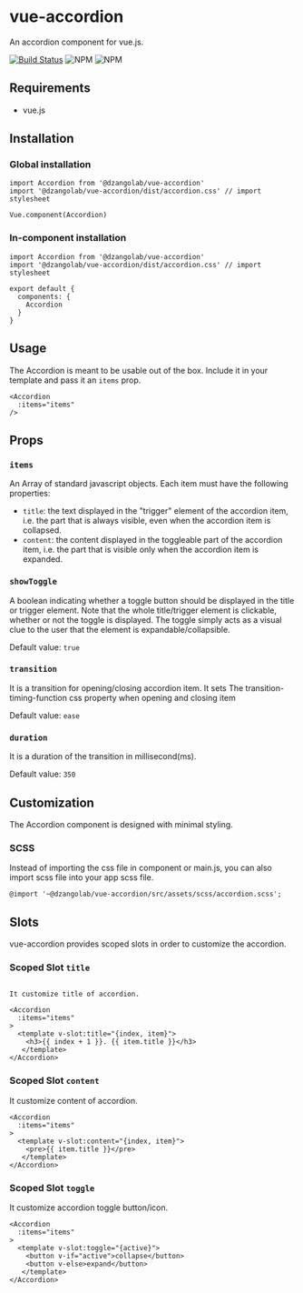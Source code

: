 # vue-accordion

An accordion component for vue.js.

[![Build Status](https://travis-ci.org/dzangolab/vue-accordion.svg?branch=master)](https://travis-ci.org/dzangolab/vue-accordion)
![NPM](https://img.shields.io/npm/v/@dzangolab/vue-accordion)
![NPM](https://img.shields.io/npm/l/@dzangolab/vue-accordion)

## Requirements

* vue.js

## Installation

### Global installation

```
import Accordion from '@dzangolab/vue-accordion'
import '@dzangolab/vue-accordion/dist/accordion.css' // import stylesheet

Vue.component(Accordion)
```

### In-component installation

```
import Accordion from '@dzangolab/vue-accordion'
import '@dzangolab/vue-accordion/dist/accordion.css' // import stylesheet

export default {
  components: {
    Accordion
  }
}
```

## Usage

The Accordion is meant to be usable out of the box. Include it in your template
and pass it an `items` prop.

```
<Accordion
  :items="items"
/>
```

## Props

### `items`

An Array of standard javascript objects. Each item must have the following properties:

* `title`: the text displayed in the "trigger" element of the accordion item, i.e. the part that is always visible, even when the accordion item is collapsed.
* `content`: the content displayed in the toggleable part of the accordion item, i.e. the part that is visible only when the accordion item is expanded.

### `showToggle`

A boolean indicating whether a toggle button should be displayed in the title or trigger element. Note that the whole title/trigger element is clickable, whether or not the toggle is displayed. The toggle simply acts as a visual clue to the user that the element is expandable/collapsible.

Default value: `true`

### `transition`

It is a transition for opening/closing accordion item. It sets The transition-timing-function css property when opening and closing item

Default value: `ease`

### `duration`

It is a duration of the transition in millisecond(ms).

Default value: `350`

## Customization

The Accordion component is designed with minimal styling.

### SCSS

Instead of importing the css file in component or main.js, you can also import scss file into your app scss file.

```
@import '~@dzangolab/vue-accordion/src/assets/scss/accordion.scss';
```

## Slots
vue-accordion provides scoped slots in order to customize the accordion.

### Scoped Slot `title`

```vue

It customize title of accordion.

<Accordion
  :items="items"
>
  <template v-slot:title="{index, item}">
    <h3>{{ index + 1 }}. {{ item.title }}</h3>
   </template>
</Accordion>
```


### Scoped Slot `content`

It customize content of accordion.


```vue
<Accordion
  :items="items"
>
  <template v-slot:content="{index, item}">
    <pre>{{ item.title }}</pre>
   </template>
</Accordion>
```

### Scoped Slot `toggle`

It customize accordion toggle button/icon.


```vue
<Accordion
  :items="items"
>
  <template v-slot:toggle="{active}">
    <button v-if="active">collapse</button>
    <button v-else>expand</button>
   </template>
</Accordion>
```
